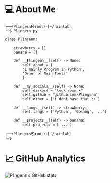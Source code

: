 # 💻 About Me
```
┌──(Plingenn㉿root)-[~/rainlab]
└─$ Plingenn.py

class Plingenn:

    strawberry = []
    banana = []

    def __Plingenn__(self) -> None:
        self.about = {
        'I mainly Program in Python',
        'Owner of Rain Tools'
        }

    def __my_socials__(self) -> None:
        self.discord = "look down ∙"
        self.github = "github.com/Plingenn"
        self.other = ['i dont have that :(']

    def __langs__(self) -> strawberry:
        self.langs = ['Python', 'Golang', '..']

    def __projects__(self) -> banana:
        self.projects = ['...']

┌──(Plingenn㉿root)-[~/rainlab]
└─$
```
# 📈 GitHub Analytics
![Plingenn's GitHub stats](https://github-readme-stats.vercel.app/api?username=Plingenn)
